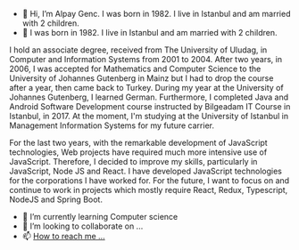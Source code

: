 - 👋 Hi, I’m Alpay Genc. I was born in 1982. I live in Istanbul and am married with 2 children.
- 👀 I was born in 1982. I live in Istanbul and am married with 2 children.

I hold an associate degree, received from The University of Uludag, in Computer and Information Systems from 2001 to 2004. After two years, in 2006, I was accepted for Mathematics and Computer Science to the University of Johannes Gutenberg in Mainz but I had to drop the course after a year, then came back to Turkey. During my year at the University of Johannes Gutenberg, I learned German. Furthermore, I completed Java and Android Software Development course instructed by Bilgeadam IT Course in Istanbul, in 2017. At the moment, I'm studying at the University of Istanbul in Management Information Systems for my future carrier.

For the last two years, with the remarkable development of JavaScript technologies, Web projects have required much more intensive use of JavaScript. Therefore, I decided to improve my skills, particularly in JavaScript, Node JS and React. I have developed JavaScript technologies for the corporations I have worked for. For the future, I want to focus on and continue to work in projects which mostly require React, Redux, Typescript, NodeJS and Spring Boot.


- 🌱 I’m currently learning Computer science
- 💞️ I’m looking to collaborate on ...
- 📫 [How to reach me ...](https://www.linkedin.com/in/alpay-gen%C3%A7-9414223a/)

<!---
AlpayGencSoftware/AlpayGencSoftware is a ✨ special ✨ repository because its `README.md` (this file) appears on your GitHub profile.
You can click the Preview link to take a look at your changes.
--->
